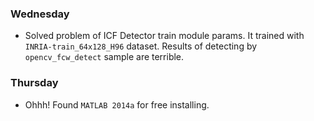 ### Wednesday
 - Solved problem of ICF Detector train module params. It trained with `INRIA-train_64x128_H96` dataset. Results of detecting by `opencv_fcw_detect` sample are terrible.

### Thursday
 - Ohhh! Found `MATLAB 2014a` for free installing.
